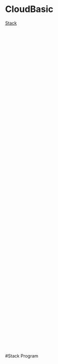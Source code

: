 # CloudBasic
[Stack](#stack-program)

&nbsp;  
&nbsp;
&nbsp;
&nbsp;
&nbsp;  
&nbsp;  
&nbsp;  
&nbsp;  
&nbsp;  
&nbsp;  
&nbsp;  
&nbsp;  
&nbsp;   
&nbsp;  
&nbsp;  
&nbsp;  
&nbsp;
&nbsp;
&nbsp;
&nbsp;  
&nbsp;  
&nbsp;  
&nbsp;  
&nbsp;  
&nbsp;  
&nbsp;  
&nbsp;  
&nbsp;   
&nbsp;  
&nbsp;  
&nbsp;  
&nbsp;
&nbsp;
&nbsp;
&nbsp;  
&nbsp;  
&nbsp;  
&nbsp;  
&nbsp;  
&nbsp;  
&nbsp;  
&nbsp;  
&nbsp;   
&nbsp;  
&nbsp;  
&nbsp;  
&nbsp;
&nbsp;
&nbsp;
&nbsp;  
&nbsp;  
&nbsp;  
&nbsp;  
&nbsp;  
&nbsp;  
&nbsp;  
&nbsp;  
&nbsp;   
&nbsp;  
&nbsp;  
&nbsp;  
&nbsp;
&nbsp;
&nbsp;
&nbsp;
&nbsp;
&nbsp;
&nbsp;  
&nbsp;
&nbsp;
&nbsp;
&nbsp;  
&nbsp;
&nbsp;
&nbsp;
&nbsp;  
&nbsp;
&nbsp;
&nbsp;
&nbsp;  
&nbsp;
&nbsp;
&nbsp;  
&nbsp;
&nbsp;
&nbsp;
&nbsp;
&nbsp;
&nbsp;
&nbsp;  
&nbsp;
&nbsp;
&nbsp;
&nbsp;  
&nbsp;
&nbsp;
&nbsp;
&nbsp;  
&nbsp;
&nbsp;
&nbsp;
&nbsp;  
&nbsp;
&nbsp;
&nbsp;  
&nbsp;
&nbsp;
&nbsp;
&nbsp;
&nbsp;
&nbsp;



#Stack Program



